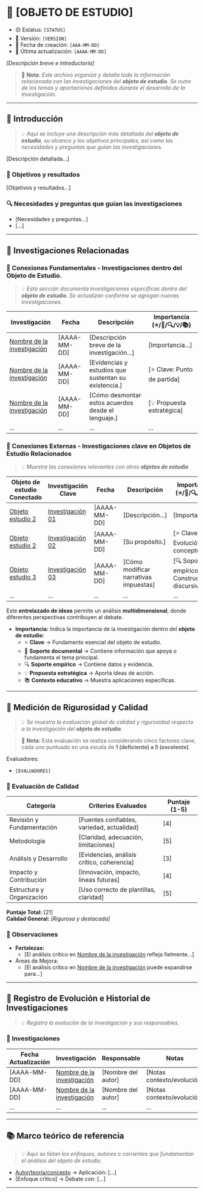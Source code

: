 # 🧠 [OBJETO DE ESTUDIO]

- 🟡 Estatus: `[STATUS]`
- 📄 Versión: `[VERSION]`
- 📅 Fecha de creación: `[AAA-MM-DD]`
- 📅 Última actualización: `[AAAA-MM-DD]`

*[Descripción breve e introductoria]*

> 📝 **Nota**: *Este archivo organiza y detalla toda la información relacionada con las investigaciones del **objeto de estudio**. Se nutre de los temas y aportaciones definidos durante el desarrollo de la investigación.*

---

## 📌 Introducción
> 💡 *Aquí se incluye una descripción más detallada del **objeto de estudio**, su alcance y los objetivos principales, así como las necesidades y preguntas que guían las investigaciones.*

[Descripción detallada...]

### 🎯 Objetivos y resultados

[Objetivos y resultados...]

### 🔍 Necesidades y preguntas que guían las investigaciones

- [Necesidades y preguntas...]
- [...]

---

## 📑 Investigaciones Relacionadas

### 🔁 Conexiones Fundamentales - Investigaciones dentro del Objeto de Estudio.
> 💡 *Esta sección documenta investigaciones específicas dentro del **objeto de estudio**. Se actualizan conforme se agregan nuevas investigaciones.*

| **Investigación**                | **Fecha**    | **Descripción**                                      | **Importancia** <br/>(⭐/📑/🔍/💡/📚) |
|----------------------------------|--------------|------------------------------------------------------|--------------------------------------|
| [Nombre de la investigación][I1] | [AAAA-MM-DD] | [Descripción breve de la investigación...]           | [Importancia...]                     |
| [Nombre de la investigación][I2] | [AAAA-MM-DD] | [Evidencias y estudios que sustentan su existencia.] | [⭐ Clave: Punto de partida]          |
| [Nombre de la investigación][I3] | [AAAA-MM-DD] | [Cómo desmontar estos acuerdos desde el lenguaje.]   | [💡 Propuesta estratégica]           |
| ...                              | ...          | ...                                                  | ...                                  |

[I1]: <[LINK]>
[I2]: <[LINK]>
[I3]: <[LINK]>

### 🔁 Conexiones Externas - Investigaciones clave en Objetos de Estudio Relacionados
> 💡 *Muestra las conexiones relevantes con otros **objetos de estudio***

| **Objeto de estudio Conectado** | **Investigación Clave** | **Fecha**    | **Descripción**                       | **Importancia** <br/>(⭐/📑/🔍/💡/📚)           |
|---------------------------------|-------------------------|--------------|---------------------------------------|------------------------------------------------|
| [Objeto estudio 2][O1]          | [Investigación 01][OI1] | [AAAA-MM-DD] | [Descripción...]                      | [Importancia...]                               |
| [Objeto estudio 2][O2]          | [Investigación 02][OI2] | [AAAA-MM-DD] | [Su propósito.]                       | [⭐ Clave: Evolución del concepto]              |
| [Objeto estudio 3][O3]          | [Investigación 03][OI3] | [AAAA-MM-DD] | [Cómo modificar narrativas impuestas] | [🔍 Soporte empírico: Construcción discursiva] |
| ...                             | ...                     | ...          | ...                                   | ...                                            |

[O1]: <[LINK]>
[O2]: <[LINK]>
[O3]: <[LINK]>
[OI1]: <[LINK]>
[OI2]: <[LINK]>
[OI3]: <[LINK]>

Este **entrelazado de ideas** permite un análisis **multidimensional**, donde diferentes perspectivas contribuyen al debate.

- **Importancia:** Indica la importancia de la investigación dentro del **objeto de estudio**:
  - ⭐ **Clave** → Fundamento esencial del objeto de estudio.
  - 📑 **Soporte documental** → Contiene información que apoya o fundamenta el tema principal.
  - 🔍 **Soporte empírico** → Contiene datos y evidencia.
  - 💡 **Propuesta estratégica** → Aporta ideas de acción.
  - 📚 **Contexto educativo** → Muestra aplicaciones específicas.

---

## 📐 Medición de Rigurosidad y Calidad
> 💡 *Se muestra la evaluación global de calidad y rigurosidad respecto a la investigación del **objeto de estudio**.*

> 📝 **Nota**: Esta evaluación se realiza considerando cinco factores clave, cada uno puntuado en una escala de **1 (deficiente) a 5 (excelente)**.

Evaluadores:
- `[EVALUADORES]`

### 🧮 Evaluación de Calidad

| **Categoría**             | **Criterios Evaluados**                    | **Puntaje (1-5)** |
|---------------------------|--------------------------------------------|-------------------|
| Revisión y Fundamentación | [Fuentes confiables, variedad, actualidad] | [4]               |
| Metodología               | [Claridad, adecuación, limitaciones]       | [5]               |
| Análisis y Desarrollo     | [Evidencias, análisis crítico, coherencia] | [3]               |
| Impacto y Contribución    | [Innovación, impacto, líneas futuras]      | [4]               |
| Estructura y Organización | [Uso correcto de plantillas, claridad]     | [5]               |

**Puntaje Total:** [21]  
**Calidad General:** *[Rigurosa y destacada]*

### 🔭 Observaciones

- **Fortalezas:**  
  - [El análisis crítico en [Nombre de la investigación][I2] refleja fielmente...]
- Áreas de Mejora:
  - [El análisis crítico en [Nombre de la investigación][I2] puede expandirse para...]


---

##  🧭 Registro de Evolución e Historial de Investigaciones
> 💡 *Registra la evolución de la investigación y sus responsables.*

### 🧾 Investigaciones

| Fecha Actualización | Investigación                     | Responsable        | Notas                      |
|---------------------|-----------------------------------|--------------------|----------------------------|
| [AAAA-MM-DD]        | [Nombre de la investigación][EI1] | [Nombre del autor] | [Notas contexto/evolución] |
| [AAAA-MM-DD]        | [Nombre de la investigación][EI2] | [Nombre del autor] | [Notas contexto/evolución] |
| ...                 | ...                               | ...                | ...                        |

[EI1]: <[LINK]>
[EI2]: <[LINK]>

---

## 📚 Marco teórico de referencia
> 💡 *Aquí se listan los enfoques, autores o corrientes que fundamentan el análisis del objeto de estudio.*

- [Autor/teoría/concepto][M1] → Aplicación: [...]
- [Enfoque crítico] → Debate con: [...]

[M1]: <[LINK]>

---

